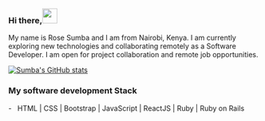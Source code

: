 ### Hi there,<img src="https://raw.githubusercontent.com/MartinHeinz/MartinHeinz/master/wave.gif" width="30px">

My name is Rose Sumba and I am from Nairobi, Kenya. I am currently exploring new technologies and collaborating remotely as a Software Developer. I am open for project collaboration and remote job opportunities. 

[![Sumba's GitHub stats](https://github-readme-stats.vercel.app/api?username=ZawadiSumba66)](https://github.com/anuraghazra/github-readme-stats)

<h3>My software development Stack </h3>
- &nbsp; HTML | CSS | Bootstrap | JavaScript | ReactJS | Ruby | Ruby on Rails
